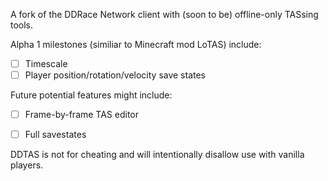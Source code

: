 A fork of the DDRace Network client with (soon to be) offline-only TASsing tools.

Alpha 1 milestones (similiar to Minecraft mod LoTAS) include:
- [ ] Timescale
- [ ] Player position/rotation/velocity save states

Future potential features might include:
- [ ] Frame-by-frame TAS editor
- [ ] Full savestates  


DDTAS is not for cheating and will intentionally disallow use with vanilla players.
